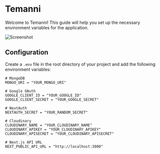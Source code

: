 # Temanni

Welcome to Temanni! This guide will help you set up the necessary environment variables for the application.

![Screenshot](/assets/images/screenshot.png)

## Configuration

Create a `.env` file in the root directory of your project and add the following environment variables:

```dotenv
# MongoDB
MONGO_URI = "YOUR_MONGO_URI"

# Google OAuth
GOOGLE_CLIENT_ID = "YOUR_GOOGLE_ID"
GOOGLE_CLIENT_SECRET = "YOUR_GOOGLE_SECRET"

# NextAuth
NEXTAUTH_SECRET = "YOUR_RANDOM_SECRET"

# Cloudinary
CLOUDINARY_NAME = "YOUR_CLOUDINARY_NAME"
CLOUDINARY_APIKEY = "YOUR_CLOUDINARY_APIKEY"
CLOUDINARY_APISECRET = "YOUR_CLOUDINARY_APISECRET"

# Next.js API URL
NEXT_PUBLIC_API_URL = "http://localhost:3000"